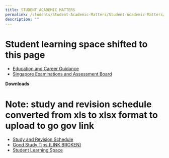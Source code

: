 ```yaml
---
title: STUDENT ACADEMIC MATTERS
permalink: /students/Student-Academic-Matters/Student-Academic-Matters/
description: ""
---
```


# Student learning space shifted to this page

*   [Education and Career Guidance](/students/education-and-career-guidance/)
* <a href="https://www.seab.gov.sg/" target = "_blank" >Singapore Examinations and Assessment Board</a>

**Downloads**

# Note: study and revision schedule converted from xls to xlsx format to upload to go gov link

*   <a href="https://go.gov.sg/study-and-revision-schedule-upper-sec" target = "_blank" >Study and Revision Schedule</a>
*   [Good Study Tips (LINK BROKEN)](https://dl.dropboxusercontent.com/u/1117776/Host%20for%20SGS/Developing%20good%20study%20habits.pdf)
* [Student Learning Space](https://vle.learning.moe.edu.sg/login)